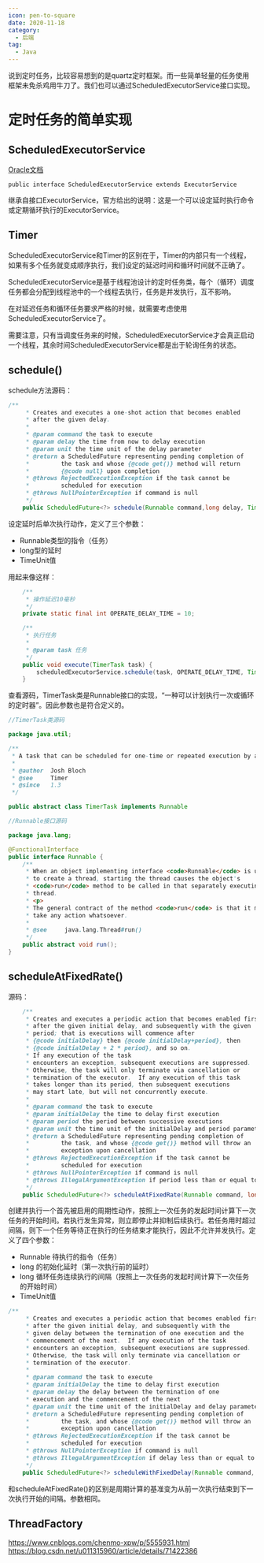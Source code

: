 ```yaml
---
icon: pen-to-square
date: 2020-11-18
category:
  - 后端
tag:
  - Java
---
```


说到定时任务，比较容易想到的是quartz定时框架。而一些简单轻量的任务使用框架未免杀鸡用牛刀了。我们也可以通过ScheduledExecutorService接口实现。
<!-- more -->

# 定时任务的简单实现

## ScheduledExecutorService

[Oracle文档](https://docs.oracle.com/javase/7/docs/api/java/util/concurrent/ScheduledExecutorService.html)

```
public interface ScheduledExecutorService extends ExecutorService
```

继承自接口ExecutorService，官方给出的说明：这是一个可以设定延时执行命令或定期循环执行的ExecutorService。

## Timer

ScheduledExecutorService和Timer的区别在于，Timer的内部只有一个线程，如果有多个任务就变成顺序执行，我们设定的延迟时间和循环时间就不正确了。

ScheduledExecutorService是基于线程池设计的定时任务类，每个（循环）调度任务都会分配到线程池中的一个线程去执行，任务是并发执行，互不影响。

在对延迟任务和循环任务要求严格的时候，就需要考虑使用ScheduledExecutorService了。

需要注意，只有当调度任务来的时候，ScheduledExecutorService才会真正启动一个线程，其余时间ScheduledExecutorService都是出于轮询任务的状态。

## schedule()

schedule方法源码：

```java
/**
     * Creates and executes a one-shot action that becomes enabled
     * after the given delay.
     *
     * @param command the task to execute
     * @param delay the time from now to delay execution
     * @param unit the time unit of the delay parameter
     * @return a ScheduledFuture representing pending completion of
     *         the task and whose {@code get()} method will return
     *         {@code null} upon completion
     * @throws RejectedExecutionException if the task cannot be
     *         scheduled for execution
     * @throws NullPointerException if command is null
     */
    public ScheduledFuture<?> schedule(Runnable command,long delay, TimeUnit unit);
```

设定延时后单次执行动作，定义了三个参数：

- Runnable类型的指令（任务）
- long型的延时
- TimeUnit值

用起来像这样：

```java
    /**
     * 操作延迟10毫秒
     */
    private static final int OPERATE_DELAY_TIME = 10;

    /**
     * 执行任务
     *
     * @param task 任务
     */
    public void execute(TimerTask task) {
        scheduledExecutorService.schedule(task, OPERATE_DELAY_TIME, TimeUnit.MILLISECONDS);
    }
```

查看源码，TimerTask类是Runnable接口的实现，“一种可以计划执行一次或循环的定时器”。因此参数也是符合定义的。

```java
//TimerTask类源码

package java.util;

/**
 * A task that can be scheduled for one-time or repeated execution by a Timer.
 *
 * @author  Josh Bloch
 * @see     Timer
 * @since   1.3
 */

public abstract class TimerTask implements Runnable
```

```java
//Runnable接口源码

package java.lang;

@FunctionalInterface
public interface Runnable {
    /**
     * When an object implementing interface <code>Runnable</code> is used
     * to create a thread, starting the thread causes the object's
     * <code>run</code> method to be called in that separately executing
     * thread.
     * <p>
     * The general contract of the method <code>run</code> is that it may
     * take any action whatsoever.
     *
     * @see     java.lang.Thread#run()
     */
    public abstract void run();
}
```

## scheduleAtFixedRate()

源码：

```java
    /**
     * Creates and executes a periodic action that becomes enabled first
     * after the given initial delay, and subsequently with the given
     * period; that is executions will commence after
     * {@code initialDelay} then {@code initialDelay+period}, then
     * {@code initialDelay + 2 * period}, and so on.
     * If any execution of the task
     * encounters an exception, subsequent executions are suppressed.
     * Otherwise, the task will only terminate via cancellation or
     * termination of the executor.  If any execution of this task
     * takes longer than its period, then subsequent executions
     * may start late, but will not concurrently execute.
     *
     * @param command the task to execute
     * @param initialDelay the time to delay first execution
     * @param period the period between successive executions
     * @param unit the time unit of the initialDelay and period parameters
     * @return a ScheduledFuture representing pending completion of
     *         the task, and whose {@code get()} method will throw an
     *         exception upon cancellation
     * @throws RejectedExecutionException if the task cannot be
     *         scheduled for execution
     * @throws NullPointerException if command is null
     * @throws IllegalArgumentException if period less than or equal to zero
     */
    public ScheduledFuture<?> scheduleAtFixedRate(Runnable command, long initialDelay, long period, TimeUnit unit);
```

创建并执行一个首先被启用的周期性动作，按照上一次任务的发起时间计算下一次任务的开始时间。若执行发生异常，则立即停止并抑制后续执行。若任务用时超过间隔，则下一个任务等待正在执行的任务结束才能执行，因此不允许并发执行。定义了四个参数：

- Runnable 待执行的指令（任务）
- long 的初始化延时（第一次执行前的延时）
- long 循环任务连续执行的间隔（按照上一次任务的发起时间计算下一次任务的开始时间）
- TimeUnit值

```java
/**
     * Creates and executes a periodic action that becomes enabled first
     * after the given initial delay, and subsequently with the
     * given delay between the termination of one execution and the
     * commencement of the next.  If any execution of the task
     * encounters an exception, subsequent executions are suppressed.
     * Otherwise, the task will only terminate via cancellation or
     * termination of the executor.
     *
     * @param command the task to execute
     * @param initialDelay the time to delay first execution
     * @param delay the delay between the termination of one
     * execution and the commencement of the next
     * @param unit the time unit of the initialDelay and delay parameters
     * @return a ScheduledFuture representing pending completion of
     *         the task, and whose {@code get()} method will throw an
     *         exception upon cancellation
     * @throws RejectedExecutionException if the task cannot be
     *         scheduled for execution
     * @throws NullPointerException if command is null
     * @throws IllegalArgumentException if delay less than or equal to zero
     */
    public ScheduledFuture<?> scheduleWithFixedDelay(Runnable command, long initialDelay, long delay, TimeUnit unit);
```

和scheduleAtFixedRate()的区别是周期计算的基准变为从前一次执行结束到下一次执行开始的间隔。参数相同。

## ThreadFactory

https://www.cnblogs.com/chenmo-xpw/p/5555931.html
https://blog.csdn.net/u011315960/article/details/71422386